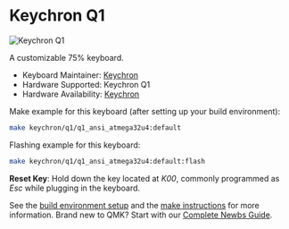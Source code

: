 # Keychron Q1

![Keychron Q1](https://cdn.shopify.com/s/files/1/0059/0630/1017/t/5/assets/keychronq175custommechanicalkeyboardmintgreen-1643101682954.jpg?v=1643101685)

A customizable 75% keyboard.

* Keyboard Maintainer: [Keychron](https://github.com/keychron)
* Hardware Supported: Keychron Q1
* Hardware Availability: [Keychron](https://www.keychron.com)

Make example for this keyboard (after setting up your build environment):

```bash
make keychron/q1/q1_ansi_atmega32u4:default
```

Flashing example for this keyboard:

```bash
make keychron/q1/q1_ansi_atmega32u4:default:flash
```

**Reset Key**: Hold down the key located at *K00*, commonly programmed as *Esc* while plugging in the keyboard.

See the [build environment setup](https://docs.qmk.fm/#/getting_started_build_tools) and the [make instructions](https://docs.qmk.fm/#/getting_started_make_guide) for more information. Brand new to QMK? Start with our [Complete Newbs Guide](https://docs.qmk.fm/#/newbs).
